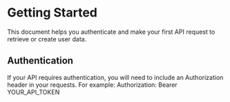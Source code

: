 # Getting Started

This document helps you authenticate and make your first API request to retrieve or create user data.

## Authentication

If your API requires authentication, you will need to include an Authorization header in your requests. For example:
Authorization: Bearer YOUR_API_TOKEN


